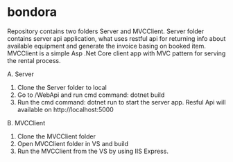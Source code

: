 # bondora

Repository contains two folders Server and MVCClient. Server folder contains server api application, what uses restful api for returning info about available 
equipment and generate the invoice basing on booked item. MVCClient is a simple Asp .Net Core client app with MVC pattern for serving the rental process. 


A. Server
1. Clone the Server folder to local <folder>
2. Go to <folder>/WebApi and run cmd command: dotnet build
3. Run the cmd command: dotnet run to start the server app. Resful Api will available on http://localhost:5000

B. MVCClient
1. Clone the MVCClient folder
2. Open MVCClient folder in VS and build
3. Run the MVCClient from the VS by using IIS Express.

